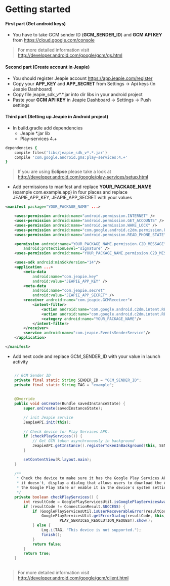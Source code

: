 Getting started
===============

#### First part (Get android keys)

* You have to take GCM sender ID (<b>GCM_SENDER_ID</b>) and <b>GCM API KEY</b> from https://cloud.google.com/console

> For more detailed information visit http://developer.android.com/google/gcm/gs.html

#### Second part (Create account in Jeapie)


* You should register Jeapie account  https://app.jeapie.com/register
* Copy your <b>APP_KEY</b> and <b>APP_SECRET</b> from Settings -> Api keys (In Jeapie Dashboard)
* Copy file jeapie_sdk_v*.*.jar into dir libs in your android project
* Paste your <b>GCM API KEY</b> in Jeapie Dashboard -> Settings -> Push settings 

#### Third part (Setting up Jeapie in Android project)

* In build.gradle add dependencies
  * Jeapie *.jar lib
  * Play-services 4.+

```ruby
dependencies {
    compile files('libs/jeapie_sdk_v*.*.jar')
    compile 'com.google.android.gms:play-services:4.+'
}
```
> If you are using <b>Eclipse</b> please take a look at http://developer.android.com/google/play-services/setup.html


* Add permissions to manifest and replace <b>YOUR_PACKAGE_NAME</b> (example com.example.app) in four places 
and replace JEAPIE_APP_KEY, JEAPIE_APP_SECRET with your values

```xml
<manifest package="YOUR_PACKAGE_NAME" ...>

    <uses-permission android:name="android.permission.INTERNET" />
    <uses-permission android:name="android.permission.GET_ACCOUNTS" />
    <uses-permission android:name="android.permission.WAKE_LOCK" />
    <uses-permission android:name="com.google.android.c2dm.permission.RECEIVE" />
    <uses-permission android:name="android.permission.READ_PHONE_STATE"/>

    <permission android:name="YOUR_PACKAGE_NAME.permission.C2D_MESSAGE"
        android:protectionLevel="signature" />
    <uses-permission android:name="YOUR_PACKAGE_NAME.permission.C2D_MESSAGE" />

    <uses-sdk android:minSdkVersion="14"/>
    <application ...>
        <meta-data
            android:name="com.jeapie.key"
            android:value="JEAPIE_APP_KEY" />
        <meta-data
            android:name="com.jeapie.secret"
            android:value="JEAPIE_APP_SECRET" />
        <receiver android:name="com.jeapie.GCMReceiver">
            <intent-filter>
                <action android:name="com.google.android.c2dm.intent.RECEIVE"/>
                <action android:name="com.google.android.c2dm.intent.REGISTRATION"/>
                <category android:name="YOUR_PACKAGE_NAME"/>
            </intent-filter>
        </receiver>
        <service android:name="com.jeapie.EventsSenderService"/>
    </application>

</manifest>
```

*  Add next code and replace GCM_SENDER_ID with your value in launch activity

```java

    // GCM Sender ID
    private final static String SENDER_ID = "GCM_SENDER_ID";
    private final static String TAG = "example";
    
    
    @Override
    public void onCreate(Bundle savedInstanceState) {
        super.onCreate(savedInstanceState);

        // init Jeapie service
        JeapieAPI.init(this);
        
        // Check device for Play Services APK.
        if (checkPlayServices()) {
            // Get GCM token asynchronously in background
            JeapieAPI.getInstance().registerTokenInBackground(this, SENDER_ID);
        }

        setContentView(R.layout.main);
    }
    
    /**
     * Check the device to make sure it has the Google Play Services APK. If
     * it doesn't, display a dialog that allows users to download the APK from
     * the Google Play Store or enable it in the device's system settings.
     */
    private boolean checkPlayServices() {
        int resultCode = GooglePlayServicesUtil.isGooglePlayServicesAvailable(this);
        if (resultCode != ConnectionResult.SUCCESS) {
            if (GooglePlayServicesUtil.isUserRecoverableError(resultCode)) {
                GooglePlayServicesUtil.getErrorDialog(resultCode, this,
                        PLAY_SERVICES_RESOLUTION_REQUEST).show();
            } else {
                Log.i(TAG, "This device is not supported.");
                finish();
            }
            return false;
        }
        return true;
    }
    
```
> For more detailed information visit http://developer.android.com/google/gcm/client.html
